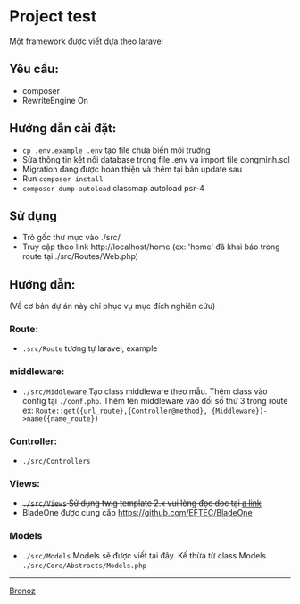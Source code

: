 # Project test
Một framework được viết dựa theo laravel

## Yêu cầu:
 - composer
 - RewriteEngine On


## Hướng dẫn cài đặt:
- ```cp .env.example .env``` tạo file chưa biến môi trường
- Sửa thông tin kết nối database trong file .env và import file congminh.sql
- Migration đang được hoàn thiện và thêm tại bản update sau
- Run ``` composer install ```
- ``` composer dump-autoload ``` classmap autoload psr-4

## Sử dụng
- Trỏ gốc thư mục vào ./src/
- Truy cập theo link http://localhost/home (ex: 'home' đã khai báo trong route tại ./src/Routes/Web.php)

## Hướng dẫn:
 (Về cơ bản dự án này chỉ phục vụ mục đích nghiên cứu)
 ### Route:
  - ``` .src/Route ``` tương tự laravel, example

 ### middleware:
  - ``` ./src/Middleware ``` Tạo class middleware theo mẫu. Thêm class vào config tại ``` ./conf.php ```. Thêm tên middleware vào đối số thứ 3 trong route ex: ``` Route::get({url_route},{Controller@method}, {Middleware})->name({name_route}) ```

 ### Controller:
  - ``` ./src/Controllers ```

 ### Views:
  - ~~``` ./src/Views ``` Sử dụng twig template 2.x vui lòng đọc doc tại [a link](https://twig.symfony.com/doc/2.x/)~~
  - BladeOne được cung cấp https://github.com/EFTEC/BladeOne

 ### Models
  - ``` ./src/Models ``` Models sẽ được viết tại đây. Kế thừa từ class Models ``` ./src/Core/Abstracts/Models.php ```

  -------------------------------

[Bronoz](https://www.facebook.com/dark.knight.os/)